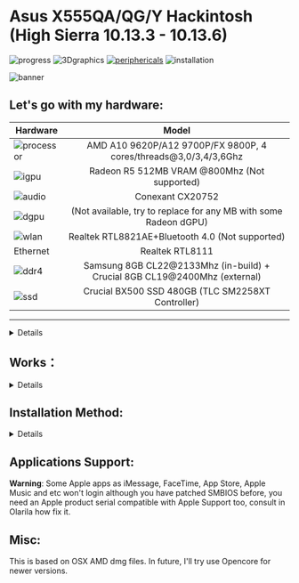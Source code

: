 # Asus X555QA/QG/Y Hackintosh (High Sierra 10.13.3 - 10.13.6)

![progress](https://img.shields.io/badge/Progress-to_fix_old_AMD_OSX-red.svg)
![3Dgraphics](https://img.shields.io/badge/3Dgraphics-not_working-red.svg)
[![periphericals](https://img.shields.io/badge/periphericals-partial_working-orange.svg)](https://github.com/sebasrock156/Asus-X555QA-Hackintosh#works)
![installation](https://img.shields.io/badge/installation-working-green.svg)

![banner](https://i.imgur.com/8QrfTIX.png)

**Let's go with my hardware**:
---

Hardware | Model
--- |:--:
![processor](https://i.imgur.com/H44zEoW.png) | AMD A10 9620P/A12 9700P/FX 9800P, 4 cores/threads@3,0/3,4/3,6Ghz
![igpu](https://i.imgur.com/7TZmF2e.png)| Radeon R5 512MB VRAM @800Mhz (Not supported)
![audio](https://i.imgur.com/SCKuD0b.png) | Conexant CX20752
![dgpu](https://i.imgur.com/7TZmF2e.png) | (Not available, try to replace for any MB with some Radeon dGPU)
![wlan](https://i.imgur.com/dUwPhAC.png) | Realtek RTL8821AE+Bluetooth 4.0 (Not supported)
Ethernet | Realtek RTL8111
![ddr4](https://i.imgur.com/g3gLTem.png) | Samsung 8GB CL22@2133Mhz (in-build) + Crucial 8GB CL19@2400Mhz (external)
![ssd](https://i.imgur.com/Jixm0UG.png) | Crucial BX500 SSD 480GB (TLC SM2258XT Controller)
---

<details>
 
**Now, some minimum hardware recommendations**:

---

Hardware | Model
--- |:--:
RAM | Any Samsung, Crucial or Kingston DDR4 8GB (in-unique slot).
Audio Card | Any Realtek and some Conexant Audio Cards.
WLAN Card | Any Intel network card, some Broadcom network cards, and few Qualcomm/Atheros network cards).
SATA Drive	| Any Solid State Drive (SSD) with 240GB or more of storage.
IDE Drive | Add a caddy for SATA Output, then, I recommend any Hard Disk with 500GB/1000GB of storage.
---
 
</details>

## Works：

<details>

Native Screen (1366x768) ✅
  
RJ45 Ethernet Connection ✅

Touchpad (Partial works, gestures are broken) ✅ 

Camera (althrough is awful) ✅

Battery Stats & Charge level (But for ACPI modifications, may have some of battery drain) ✅ 


## Not work (IDK how to fix it at all):

Integrated Graphics (3D Acceleration is broken, use default VESA drivers) ❌

Multi Screen (VESA doesn't support multi-screen) ❌

HDMI (No graphic drivers) ❌ 

VGA (No graphic drivers) ❌

Screen Backlit (This may be fix with some SSDT, but if 3DGfx doesn't work...) ❌

Audio Card ❌ (It's partially work via audio jack, but soundspeakers doesn't work).

Hibernate ❌ (It's full broken)
 
Bluetooth ❌ (It's broken with Realtek and Qualcomm, replace it for an Intel Wireless mini PCI-E card)

Wi-Fi ❌ (It's broken with Realtek I'll try replace for an Intel Card in future)

Card Reader ❌ (ACPI Problems, I'll trying to fix for newer releases)

</details>

## Installation Method:
<details>

**Before to try it**:

Maybe you need a External Keyboard and Mouse for use, and evite use USB 3.0/3.1 for Bootable USB Drive, if installation boot shows a 🚫 symbol, try putting the USB Pendrive in another USB Port.

1. Using any macOS Image based on Olarila project or AMD-OSX and Balena Ecther for doing Booteable USB Drive.

2. If macOS image won't boot, mount Booteable USB Drive ESP (EFI) partition with ESP Mounter Pro or Clover/OpenCore Configurator (MacOS) or MiniTool Partition (Windows) and replace EFI Folder with THIS repo EFI Folder.

3. Boot to USB Drive always with BIOS Secure Boot ENABLED (if you disable Secure Boot, MacOS Preinstalled on Hard Drive/Solid Drive never will boot, stuck on Apple logo). 

## Post-Installation：
 **WARNING ⚠️** : ACPI values (Advanced Configuration and Power Interface, a.k.a. memory access & Power from BIOS/Chipset to peripherics and motherboard components) could be changed with a macOS installation, if you do want make a Dualboot installation, some hardware periphericals might not work on Windows/Linux/Android.

If you have a ELANTECH Touchpad, this might not work on macOS, Apple kexts (drivers) usually doesn't detect Elantech devices; if you have been modified the BIOS Image (using AMFIBIOS tools), could do that Windows recognise the Touchpad as a SYNAPTICS device (is a bug from BIOS microcode in 320 version), in that case, touchpad might works. 

1. Mount the macOS Drive EFI Partition (with ESP Mounter Pro), later, drag EFI Folder from Booteable USB Drive and reboot.

2. Now, when you boot from your macOS Drive, go to Extras folder and run "GenSMBIOS.command", select option 2 for select included config.plist, after, select option 3 for generate a new Apple SMBIOS and Serial. This is for fix not working Apple ID and Apple Aplications.

3. If you have any Intel Wi-Fi card mentioned above, move and open "HeliPort" and configurate for enable in Autostart (System Preferences), Network connection aren't the best, but works.
</details>

## Applications Support:

**Warning**: Some Apple apps as iMessage, FaceTime, App Store, Apple Music and etc won't login although you have patched SMBIOS before, you need an Apple product serial compatible with Apple Support too, consult in Olarila how fix it.


## Misc:
This is based on OSX AMD dmg files.
In future, I'll try use Opencore for newer versions.
